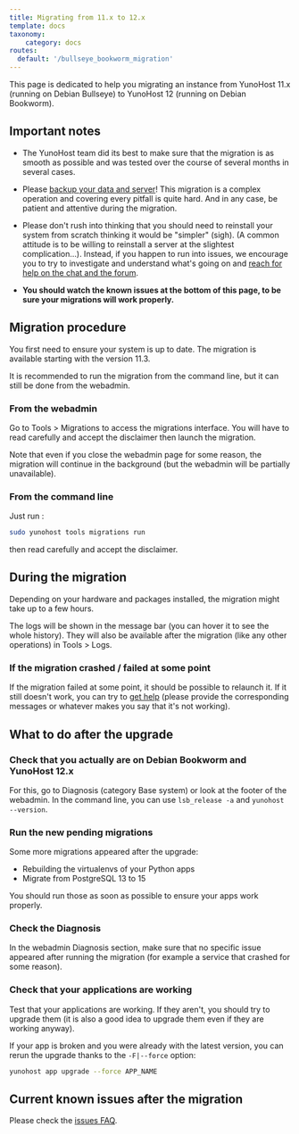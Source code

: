 ```yaml
---
title: Migrating from 11.x to 12.x
template: docs
taxonomy:
    category: docs
routes:
  default: '/bullseye_bookworm_migration'
---
```


This page is dedicated to help you migrating an instance from YunoHost 11.x (running on Debian Bullseye) to YunoHost 12 (running on Debian Bookworm).

## Important notes

- The YunoHost team did its best to make sure that the migration is as smooth as possible and was tested over the course of several months in several cases.

- Please [backup your data and server](/backup)! This migration is a complex operation and covering every pitfall is quite hard. And in any case, be patient and attentive during the migration.

- Please don't rush into thinking that you should need to reinstall your system from scratch thinking it would be "simpler" (sigh). (A common attitude is to be willing to reinstall a server at the slightest complication...). Instead, if you happen to run into issues, we encourage you to try to investigate and understand what's going on and [reach for help on the chat and the forum](/help).

- **You should watch the known issues at the bottom of this page, to be sure your migrations will work properly.**

## Migration procedure

You first need to ensure your system is up to date. The migration is available starting with the version 11.3.

It is recommended to run the migration from the command line, but it can still be done from the webadmin.

### From the webadmin

Go to Tools > Migrations to access the migrations interface. You will have to read carefully and accept the disclaimer then launch the migration.

Note that even if you close the webadmin page for some reason, the migration will continue in the background (but the webadmin will be partially unavailable).

### From the command line

Just run :

```bash
sudo yunohost tools migrations run
```

then read carefully and accept the disclaimer.

## During the migration

Depending on your hardware and packages installed, the migration might take up to a few hours.

The logs will be shown in the message bar (you can hover it to see the whole history). They will also be available after the migration (like any other operations) in Tools > Logs.

### If the migration crashed / failed at some point

If the migration failed at some point, it should be possible to relaunch it. If it still doesn't work, you can try to [get help](/help) (please provide the corresponding messages or whatever makes you say that it's not working).

## What to do after the upgrade

### Check that you actually are on Debian Bookworm and YunoHost 12.x

For this, go to Diagnosis (category Base system) or look at the footer of the webadmin. In the command line, you can use `lsb_release -a` and `yunohost --version`.

### Run the new pending migrations

Some more migrations appeared after the upgrade:

- Rebuilding the virtualenvs of your Python apps
- Migrate from PostgreSQL 13 to 15

You should run those as soon as possible to ensure your apps work properly.

### Check the Diagnosis

In the webadmin Diagnosis section, make sure that no specific issue appeared after running the migration (for example a service that crashed for some reason).

### Check that your applications are working

Test that your applications are working. If they aren't, you should try to upgrade them (it is also a good idea to upgrade them even if they are working anyway).

If your app is broken and you were already with the latest version, you can rerun the upgrade thanks to the `-F|--force` option:

```bash
yunohost app upgrade --force APP_NAME
```

## Current known issues after the migration

Please check the [issues FAQ](/bookworm_migration_issues_faq).

